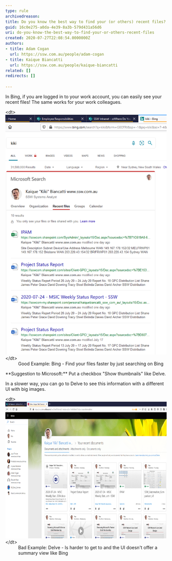 ```yaml
---
type: rule
archivedreason: 
title: Do you know the best way to find your (or others) recent files?
guid: 16c0e275-a0da-4e39-8a3b-579d431a56d6
uri: do-you-know-the-best-way-to-find-your-or-others-recent-files
created: 2020-07-27T22:08:54.0000000Z
authors:
- title: Adam Cogan
  url: https://ssw.com.au/people/adam-cogan
- title: Kaique Biancatti
  url: https://ssw.com.au/people/kaique-biancatti
related: []
redirects: []

---
```


In Bing, if you are logged in to your work account, you can easily see your recent files!
The same works for your work colleagues.

<!--endintro-->
<dl class="goodImage">&lt;dt&gt; 
      <img src="bing-recent-files.png" alt="bing-recent-files.png"> 
   &lt;/dt&gt;<dd>Good Example: Bing - Find your files faster by just searching on Bing</dd></dl>
**Suggestion to Microsoft:** Put a checkbox "Show thumbnails" like Delve.

In a slower way, you can go to Delve to see this information with a different UI with big images.
<dl class="badImage">&lt;dt&gt;
      <img src="delve-recent-files.png" alt="delve-recent-files.png" style="width:750px;height:425px;">
      <br>
   &lt;/dt&gt;<dd>Bad Example: Delve - Is harder to get to and the UI doesn't offer a summary view like Bing<span style="color:#444444;"></span></dd></dl>
